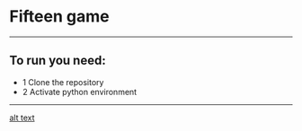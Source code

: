 # Fifteen game

______________


## To run you need:

- 1 Clone the repository
- 2 Activate python environment

_______________

[alt text](Снимок.PNG)
